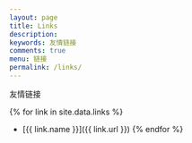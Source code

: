 ```yaml
---
layout: page
title: Links
description: 
keywords: 友情链接
comments: true
menu: 链接
permalink: /links/
---
```


友情链接

{% for link in site.data.links %}
* [{{ link.name }}]({{ link.url }})
{% endfor %}
